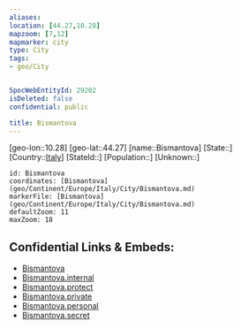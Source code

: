 ```yaml
---
aliases: 
location: [44.27,10.28]
mapzoom: [7,12] 
mapmarker: city 
type: City
tags:
- geo/City


SpocWebEntityId: 29202
isDeleted: false
confidential: public

title: Bismantova
---
```

[geo-lon::10.28]
[geo-lat::44.27]
[name::Bismantova]
[State::]
[Country::[Italy](geo/Continent/Europe/Italy.md)]
[StateId::]
[Population::]
[Unknown::]


```leaflet
id: Bismantova
coordinates: [Bismantova](geo/Continent/Europe/Italy/City/Bismantova.md)
markerFile: [Bismantova](geo/Continent/Europe/Italy/City/Bismantova.md)
defaultZoom: 11 
maxZoom: 18
```


## Confidential Links & Embeds: 
- [Bismantova](../../../../../../_public/geo/Continent/Europe/Italy/City/Bismantova.md) 
- [Bismantova.internal](../../../../../../_internal/geo/Continent/Europe/Italy/City/Bismantova.internal.md) 
- [Bismantova.protect](../../../../../../_protect/geo/Continent/Europe/Italy/City/Bismantova.protect.md) 
- [Bismantova.private](../../../../../../_private/geo/Continent/Europe/Italy/City/Bismantova.private.md) 
- [Bismantova.personal](../../../../../../_personal/geo/Continent/Europe/Italy/City/Bismantova.personal.md) 
- [Bismantova.secret](../../../../../../_secret/geo/Continent/Europe/Italy/City/Bismantova.secret.md) 
